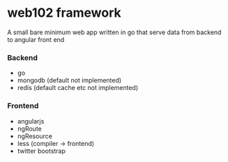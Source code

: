 # web102 framework
A small bare minimum web app written in go that serve data from backend to angular front end

### Backend

* go
* mongodb (default not implemented)
* redis (default cache etc not implemented)

### Frontend

* angularjs
* ngRoute
* ngResource
* less (compiler -> frontend)
* twitter bootstrap